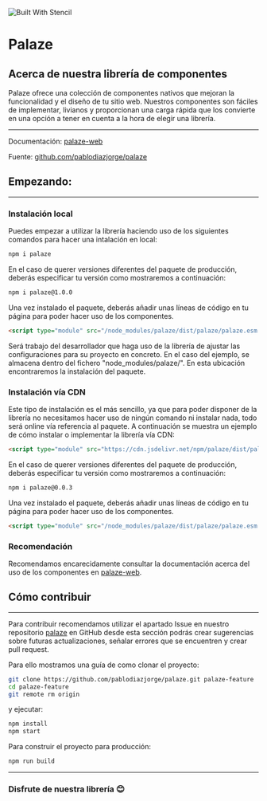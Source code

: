 ![Built With Stencil](https://img.shields.io/badge/-Built%20With%20Stencil-16161d.svg?logo=data%3Aimage%2Fsvg%2Bxml%3Bbase64%2CPD94bWwgdmVyc2lvbj0iMS4wIiBlbmNvZGluZz0idXRmLTgiPz4KPCEtLSBHZW5lcmF0b3I6IEFkb2JlIElsbHVzdHJhdG9yIDE5LjIuMSwgU1ZHIEV4cG9ydCBQbHVnLUluIC4gU1ZHIFZlcnNpb246IDYuMDAgQnVpbGQgMCkgIC0tPgo8c3ZnIHZlcnNpb249IjEuMSIgaWQ9IkxheWVyXzEiIHhtbG5zPSJodHRwOi8vd3d3LnczLm9yZy8yMDAwL3N2ZyIgeG1sbnM6eGxpbms9Imh0dHA6Ly93d3cudzMub3JnLzE5OTkveGxpbmsiIHg9IjBweCIgeT0iMHB4IgoJIHZpZXdCb3g9IjAgMCA1MTIgNTEyIiBzdHlsZT0iZW5hYmxlLWJhY2tncm91bmQ6bmV3IDAgMCA1MTIgNTEyOyIgeG1sOnNwYWNlPSJwcmVzZXJ2ZSI%2BCjxzdHlsZSB0eXBlPSJ0ZXh0L2NzcyI%2BCgkuc3Qwe2ZpbGw6I0ZGRkZGRjt9Cjwvc3R5bGU%2BCjxwYXRoIGNsYXNzPSJzdDAiIGQ9Ik00MjQuNywzNzMuOWMwLDM3LjYtNTUuMSw2OC42LTkyLjcsNjguNkgxODAuNGMtMzcuOSwwLTkyLjctMzAuNy05Mi43LTY4LjZ2LTMuNmgzMzYuOVYzNzMuOXoiLz4KPHBhdGggY2xhc3M9InN0MCIgZD0iTTQyNC43LDI5Mi4xSDE4MC40Yy0zNy42LDAtOTIuNy0zMS05Mi43LTY4LjZ2LTMuNkgzMzJjMzcuNiwwLDkyLjcsMzEsOTIuNyw2OC42VjI5Mi4xeiIvPgo8cGF0aCBjbGFzcz0ic3QwIiBkPSJNNDI0LjcsMTQxLjdIODcuN3YtMy42YzAtMzcuNiw1NC44LTY4LjYsOTIuNy02OC42SDMzMmMzNy45LDAsOTIuNywzMC43LDkyLjcsNjguNlYxNDEuN3oiLz4KPC9zdmc%2BCg%3D%3D&colorA=16161d&style=flat-square)

# Palaze
## Acerca de nuestra librería de componentes
Palaze ofrece una colección de componentes nativos que mejoran la funcionalidad y el diseño de tu sitio web.
Nuestros componentes son fáciles de implementar, livianos y proporcionan una carga rápida que los convierte en una opción a tener en cuenta a la hora de elegir una librería.

---

Documentación: [palaze-web](https://palaze-pablodiazjorge.netlify.app/)

Fuente: [github.com/pablodiazjorge/palaze](https://github.com/pablodiazjorge/palaze)

## Empezando:
---

### Instalación local

Puedes empezar a utilizar la librería haciendo uso de los siguientes comandos para hacer una intalación en local:

```bash
npm i palaze
```

En el caso de querer versiones diferentes del paquete de producción, deberás especificar tu versión como mostraremos a continuación:

```bash
npm i palaze@1.0.0
```

Una vez instalado el paquete, deberás añadir unas líneas de código en tu página para poder hacer uso de los componentes.

```html
<script type="module" src="/node_modules/palaze/dist/palaze/palaze.esm.js"></script>
```

Será trabajo del desarrollador que haga uso de la librería de ajustar las configuraciones para su proyecto en concreto.
En el caso del ejemplo, se almacena dentro del fichero "node_modules/palaze/". En esta ubicación encontraremos la instalación del paquete.

### Instalación vía CDN

Este tipo de instalación es el más sencillo, ya que para poder disponer de la librería no necesitamos hacer uso de ningún comando ni instalar nada, todo será online vía referencia al paquete.
A continuación se muestra un ejemplo de cómo instalar o implementar la librería vía CDN:

```html
<script type="module" src="https://cdn.jsdelivr.net/npm/palaze/dist/palaze/palaze.esm.js"></script>
```

En el caso de querer versiones diferentes del paquete de producción, deberás especificar tu versión como mostraremos a continuación:

```bash
npm i palaze@0.0.3
```

Una vez instalado el paquete, deberás añadir unas líneas de código en tu página para poder hacer uso de los componentes.

```html
<script type="module" src="/node_modules/palaze/dist/palaze/palaze.esm.js"></script>
```

### Recomendación
Recomendamos encarecidamente consultar la documentación acerca del uso de los componentes en [palaze-web](https://palaze-pablodiazjorge.netlify.app/).

## Cómo contribuir
---
Para contribuir recomendamos utilizar el apartado Issue en nuestro repositorio [palaze](https://github.com/pablodiazjorge/palaze/issues) en GitHub desde esta sección podrás crear sugerencias sobre futuras actualizaciones, señalar errores que se encuentren y crear pull request.

Para ello mostramos una guía de como clonar el proyecto:

```bash
git clone https://github.com/pablodiazjorge/palaze.git palaze-feature
cd palaze-feature
git remote rm origin
```

y ejecutar:

```bash
npm install
npm start
```

Para construir el proyecto para producción:

```bash
npm run build
```
---
### Disfrute de nuestra librería :blush: